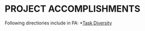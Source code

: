 # **PROJECT ACCOMPLISHMENTS**

Following directiories include in PA:
*[Task Diversity](https://github.com/maryammurtazamughal/PA/tree/main/TaskDiversity)
      
      
      

